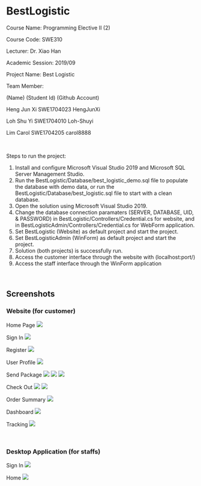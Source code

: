 # BestLogistic
Course Name: Programming Elective II (2)

Course Code: SWE310

Lecturer: Dr. Xiao Han

Academic Session: 2019/09


Project Name: Best Logistic


Team Member:

(Name) (Student Id) (Github Account)

Heng Jun Xi SWE1704023 HengJunXi

Loh Shu Yi SWE1704010 Loh-Shuyi

Lim Carol SWE1704205 carol8888

<br />

Steps to run the project:
1) Install and configure Microsoft Visual Studio 2019 and Microsoft SQL Server
   Management Studio.
2) Run the BestLogistic/Database/best_logistic_demo.sql file to populate the 
   database with demo data, or 
   run the BestLogistic/Database/best_logistic.sql file to start with a clean
   database.
3) Open the solution using Microsoft Visual Studio 2019.
4) Change the database connection paramaters (SERVER, DATABASE, UID, & PASSWORD) 
   in BestLogistic/Controllers/Credential.cs for website, and in 
   BestLogisticAdmin/Controllers/Credential.cs for WebForm application.
5) Set BestLogistic (Website) as default project and start the project.
6) Set BestLogisticAdmin (WinForm) as default project and start the project.
7) Solution (both projects) is successfully run.
8) Access the customer interface through the website with (localhost:port/)
9) Access the staff interface through the WinForm application

<br />

## Screenshots

### Website (for customer)

Home Page
![](/screenshots/home.png)

Sign In
![](/screenshots/sign-in.png)

Register
![](/screenshots/register.png)

User Profile
![](/screenshots/profile.png)

Send Package
![](/screenshots/send-package.png)
![](/screenshots/send-package2.png)
![](/screenshots/send-package3.png)

Check Out
![](/screenshots/check-out.png)
![](/screenshots/check-out2.png)

Order Summary
![](/screenshots/order-summary.png)

Dashboard
![](/screenshots/dashboard.png)

Tracking
![](/screenshots/tracking.png)

<br />

### Desktop Application (for staffs)
Sign In
![](/screenshots/management-login.png)

Home
![](/screenshots/management-home.png)
